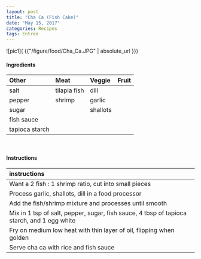```yaml
---
layout: post
title: "Cha Ca (Fish Cake)"
date: "May 15, 2017"
categories: Recipes
tags: Entree
---
```




![pic1]( {{"/figure/food/Cha_Ca.JPG" | absolute_url }})




#### Ingredients

<table class = "presenttab">
 <thead>
  <tr>
   <th style="text-align:left;"> Other </th>
   <th style="text-align:left;"> Meat </th>
   <th style="text-align:left;"> Veggie </th>
   <th style="text-align:left;"> Fruit </th>
  </tr>
 </thead>
<tbody>
  <tr>
   <td style="text-align:left;"> salt </td>
   <td style="text-align:left;"> tilapia fish </td>
   <td style="text-align:left;"> dill </td>
   <td style="text-align:left;">  </td>
  </tr>
  <tr>
   <td style="text-align:left;"> pepper </td>
   <td style="text-align:left;"> shrimp </td>
   <td style="text-align:left;"> garlic </td>
   <td style="text-align:left;">  </td>
  </tr>
  <tr>
   <td style="text-align:left;"> sugar </td>
   <td style="text-align:left;">  </td>
   <td style="text-align:left;"> shallots </td>
   <td style="text-align:left;">  </td>
  </tr>
  <tr>
   <td style="text-align:left;"> fish sauce </td>
   <td style="text-align:left;">  </td>
   <td style="text-align:left;">  </td>
   <td style="text-align:left;">  </td>
  </tr>
  <tr>
   <td style="text-align:left;"> tapioca starch </td>
   <td style="text-align:left;">  </td>
   <td style="text-align:left;">  </td>
   <td style="text-align:left;">  </td>
  </tr>
</tbody>
</table>

<br>

#### Instructions

<table class = "presenttabnoh">
 <thead>
  <tr>
   <th style="text-align:left;"> instructions </th>
  </tr>
 </thead>
<tbody>
  <tr>
   <td style="text-align:left;"> Want a 2 fish : 1 shrimp ratio, cut into small pieces </td>
  </tr>
  <tr>
   <td style="text-align:left;"> Process garlic, shallots, dill in a food processor </td>
  </tr>
  <tr>
   <td style="text-align:left;"> Add the fish/shrimp mixture and processes until smooth </td>
  </tr>
  <tr>
   <td style="text-align:left;"> Mix in 1 tsp of salt, pepper, sugar, fish sauce, 4 tbsp of tapioca starch, and 1 egg white </td>
  </tr>
  <tr>
   <td style="text-align:left;"> Fry on medium low heat with thin layer of oil, flipping when golden </td>
  </tr>
  <tr>
   <td style="text-align:left;"> Serve cha ca with rice and fish sauce </td>
  </tr>
</tbody>
</table>

